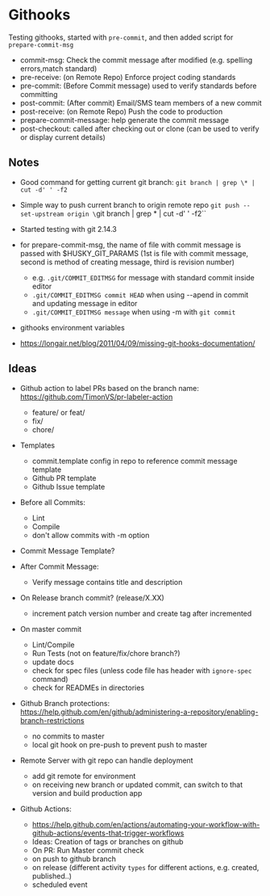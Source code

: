 # Githooks

Testing githooks, started with `pre-commit`, and then added script for `prepare-commit-msg`

- commit-msg: Check the commit message after modified (e.g. spelling errors,match standard)
- pre-receive: (on Remote Repo) Enforce project coding standards
- pre-commit: (Before Commit message) used to verify standards before committing
- post-commit: (After commit) Email/SMS team members of a new commit
- post-receive: (on Remote Repo) Push the code to production
- prepare-commit-message: help generate the commit message
- post-checkout: called after checking out or clone (can be used to verify or display current details)

## Notes

 - Good command for getting current git branch: `git branch | grep \* | cut -d' ' -f2`

 - Simple way to push current branch to origin remote repo `git push --set-upstream origin \`git branch | grep \* | cut -d' ' -f2\``

 - Started testing with git 2.14.3

 - for prepare-commit-msg, the name of file with commit message is passed with $HUSKY_GIT_PARAMS (1st is file with commit message, second is method of creating message, third is revision number)
    - e.g. `.git/COMMIT_EDITMSG` for message with standard commit inside editor
    - `.git/COMMIT_EDITMSG commit HEAD` when using --apend in commit and updating message in editor
    - `.git/COMMIT_EDITMSG message` when using -m with `git commit` 

 - githooks environment variables
  - https://longair.net/blog/2011/04/09/missing-git-hooks-documentation/


## Ideas
 - Github action to label PRs based on the branch name: https://github.com/TimonVS/pr-labeler-action
    - feature/ or feat/
    - fix/
    - chore/

 - Templates
    - commit.template config in repo to reference commit message template
    - Github PR template
    - Github Issue template

 - Before all Commits:
    - Lint
    - Compile
    - don't allow commits with -m option

 - Commit Message Template?

 - After Commit Message:
    - Verify message contains title and description

 - On Release branch commit? (release/X.XX)
    - increment patch version number and create tag after incremented 

 - On master commit 
    - Lint/Compile
    - Run Tests (not on feature/fix/chore branch?)
    - update docs
    - check for spec files (unless code file has header with `ignore-spec` command)
    - check for READMEs in directories

 - Github Branch protections: https://help.github.com/en/github/administering-a-repository/enabling-branch-restrictions
    - no commits to master
    - local git hook on pre-push to prevent push to master

 - Remote Server with git repo can handle deployment
    - add git remote for environment
    - on receiving new branch or updated commit, can switch to that version and build production app

 - Github Actions:
    - https://help.github.com/en/actions/automating-your-workflow-with-github-actions/events-that-trigger-workflows
    - Ideas: Creation of tags or branches on github
    - On PR: Run Master commit check 
    - on push to github branch
    - on release (different activity `types` for different actions, e.g. created, published..)
    - scheduled event
